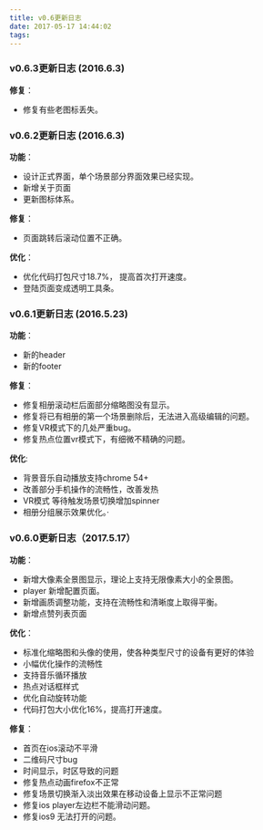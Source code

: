 ```yaml
---
title: v0.6更新日志
date: 2017-05-17 14:44:02
tags:
---
```


### v0.6.3更新日志 (2016.6.3)

**修复**：

* 修复有些老图标丢失。

### v0.6.2更新日志 (2016.6.3)

**功能**：

* 设计正式界面，单个场景部分界面效果已经实现。
* 新增关于页面
* 更新图标体系。

**修复**：

* 页面跳转后滚动位置不正确。


**优化**：

* 优化代码打包尺寸18.7%， 提高首次打开速度。
* 登陆页面变成透明工具条。

### v0.6.1更新日志 (2016.5.23)

**功能**：

* 新的header
* 新的footer

**修复**：

* 修复相册滚动栏后面部分缩略图没有显示。
* 修复将已有相册的第一个场景删除后，无法进入高级编辑的问题。
* 修复VR模式下的几处严重bug。
* 修复热点位置vr模式下，有细微不精确的问题。

**优化**:

* 背景音乐自动播放支持chrome 54+
* 改善部分手机操作的流畅性，改善发热
* VR模式 等待触发场景切换增加spinner
* 相册分组展示效果优化。·


### v0.6.0更新日志（2017.5.17）

**功能**：

* 新增大像素全景图显示，理论上支持无限像素大小的全景图。
* player 新增配置页面。
* 新增画质调整功能，支持在流畅性和清晰度上取得平衡。
* 新增点赞列表页面

**优化**：

* 标准化缩略图和头像的使用，使各种类型尺寸的设备有更好的体验
* 小幅优化操作的流畅性
* 支持音乐循环播放
* 热点对话框样式
* 优化自动旋转功能
* 代码打包大小优化16%，提高打开速度。

**修复**：

* 首页在ios滚动不平滑
* 二维码尺寸bug
* 时间显示，时区导致的问题
* 修复热点动画firefox不正常
* 修复场景切换渐入淡出效果在移动设备上显示不正常问题
* 修复ios player左边栏不能滑动问题。
* 修复ios9 无法打开的问题。

